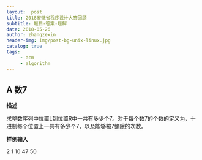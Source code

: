 ```yaml
---
layout:  post
title: 2018安徽省程序设计大赛回顾
subtitle: 题目-答案-题解
date: 2018-05-26
author: zhangzexin
header-img: img/post-bg-unix-linux.jpg
catalog: true
tags:
     - acm
     - algorithm
---
```

## A 数7
**描述**

求整数序列中位置L到位置R中一共有多少个7。对于每个数7的个数的定义为，十进制每个位置上一共有多少个7，以及能够被7整除的次数。

**样例输入**

2
1 10
47 50